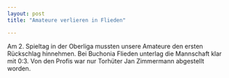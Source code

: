 ```yaml
---
layout: post
title: "Amateure verlieren in Flieden"

---
```


Am 2. Spieltag in der Oberliga mussten unsere Amateure den ersten Rückschlag hinnehmen. Bei Buchonia Flieden unterlag die Mannschaft klar mit 0:3. Von den Profis war nur Torhüter Jan Zimmermann abgestellt worden. 


